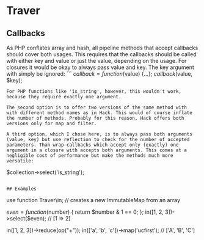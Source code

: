 # Traver
## Callbacks
As PHP conflates array and hash, all pipeline methods that accept callbacks should cover both usages. This requires that the callbacks should be called with either key and value or just the value, depending on the usage. For closures it would be okay to always pass value and key. The key argument with simply be ignored: ```
$callback = function ($value) {...};
$callback($value, $key);
```.
For PHP functions like 'is_string', however, this wouldn't work, because they require exactly one argument.

The second option is to offer two versions of the same method with with different method names as in Hack. This would of course inflate the number of methods. Probably for this reason, Hack offers both versions only for map and filter.

A third option, which I chose here, is to always pass both arguments (value, key) but use reflection to check for the number of accepted parameters. Than wrap callbacks which accept only (exactly) one argument in a closure with accepts both arguments. This comes at a negligible cost of performance but make the methods much more versatile:
```
$collection->select('is_string');
```.

## Examples
```
use function Traver\in; // creates a new ImmutableMap from an array

$even = function ($number) { return $number & 1 == 0; };
in([1, 2, 3])->select($even); // [1 => 2]

in([1, 2, 3])->reduce(op("+"));
in(['a', 'b', 'c'])->map('ucfirst'); // ['A', 'B', 'C']
```